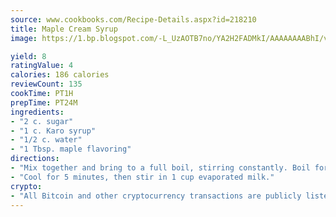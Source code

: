 ```yaml
---
source: www.cookbooks.com/Recipe-Details.aspx?id=218210
title: Maple Cream Syrup
image: https://1.bp.blogspot.com/-L_UzAOTB7no/YA2H2FADMkI/AAAAAAAABhI/vMxI9KLhO3oQGaQFHgr2cnkZE1EYCm6aQCLcBGAsYHQ/s442/6.png

yield: 8
ratingValue: 4
calories: 186 calories
reviewCount: 135
cookTime: PT1H
prepTime: PT24M
ingredients:
- "2 c. sugar"
- "1 c. Karo syrup"
- "1/2 c. water"
- "1 Tbsp. maple flavoring"
directions:
- "Mix together and bring to a full boil, stirring constantly. Boil for 2 minutes."
- "Cool for 5 minutes, then stir in 1 cup evaporated milk."
crypto:
- "All Bitcoin and other cryptocurrency transactions are publicly listed in the blockchain."
---
```

